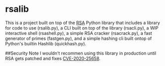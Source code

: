 # rsalib
This is a project built on top of the <a href="https://pypi.org/project/rsa/">RSA</a> Python library that includes a library for code to use (rsalib.py), a CLI built on top of the
library (rsacli.py), a WIP interactive shell (rsashell.py), a simple RSA cracker (rsacrack.py), a fast generator of primes (fastgen.py), and a simple hashing cli built ontop of
Python's builtin Hashlib (quickhash.py).

##Security Note
I wouldn't recommen using this library in production until RSA gets patched and fixes [CVE-2020-25658](https://nvd.nist.gov/vuln/detail/CVE-2020-25658).